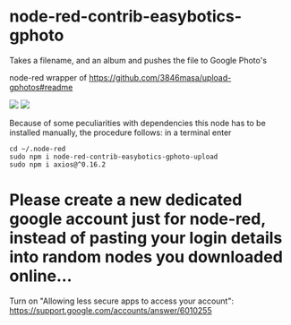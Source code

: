 # node-red-contrib-easybotics-gphoto
Takes a filename, and an album and pushes the file to Google Photo's

node-red wrapper of https://github.com/3846masa/upload-gphotos#readme

![](https://raw.githubusercontent.com/easybotics/node-red-contrib-easybotics-gphoto/master/lens2.png)
![](https://raw.githubusercontent.com/easybotics/node-red-contrib-easybotics-gphoto/master/lens.png)

Because of some peculiarities with dependencies this node has to be installed manually, the procedure follows:
in a terminal enter
```
cd ~/.node-red
sudo npm i node-red-contrib-easybotics-gphoto-upload
sudo npm i axios@^0.16.2
```

# Please create a new dedicated google account just for node-red, instead of pasting your login details into random nodes you downloaded online...
    
Turn on "Allowing less secure apps to access your account": https://support.google.com/accounts/answer/6010255

